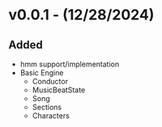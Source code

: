 # v0.0.1 - (12/28/2024)
## Added
- hmm support/implementation
- Basic Engine
    - Conductor
    - MusicBeatState
    - Song
    - Sections
    - Characters